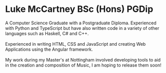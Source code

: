 # Luke McCartney BSc (Hons) PGDip
A Computer Science Graduate with a Postgraduate Diploma. Experienced with Python and TypeScript but have also written code in a variety of other languages such as Haskell, C# and C++.
<br><br>
Experienced in writing HTML, CSS and JavaScript and creating Web Applications using the Angular framework.
<br><br>
My work during my Master's at Nottingham involved developing tools to aid in the creation and composition of Music, I am hoping to release them soon!
<!--
### Previously at The University of Lincoln (2015 - 2019)
Interested in Haskell, Functional Programming, Python, Machine Learning and other things...
**lukemccartney/lukemccartney** is a ✨ _special_ ✨ repository because its `README.md` (this file) appears on your GitHub profile.

Here are some ideas to get you started:

- 🌱 I’m currently learning ...
- 👯 I’m looking to collaborate on ...
- 🤔 I’m looking for help with ...
- 💬 Ask me about ...
- 📫 How to reach me: ...
- 😄 Pronouns: ...
- ⚡ Fun fact: ...
-->
